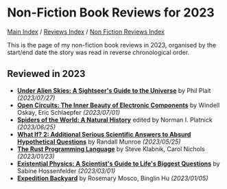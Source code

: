 # Non-Fiction Book Reviews for 2023

[Main Index](../../../README.md) / [Reviews Index](../../README.md) / [Non Fiction Reviews Index](../README.md)

This is the page of my non-fiction book reviews in 2023, organised by the start/end date the story was read in reverse chronological order.

## Reviewed in 2023
- [**Under Alien Skies: A Sightseer's Guide to the Universe**](20230727-UnderAlienSkies.md) by Phil Plait *(2023/07/27)*
- [**Open Circuits: The Inner Beauty of Electronic Components**](20230701-OpenCircuits.md) by Windell Oskay, Eric Schlaepfer *(2023/07/01)*
- [**Spiders of the World: A Natural History**](20230625-SpidersOfTheWorld.md) edited by Norman I. Platnick *(2023/06/25)*
- [**What If? 2: Additional Serious Scientific Answers to Absurd Hypothetical Questions**](20230525-WhatIf2.md) by Randall Munroe *(2023/05/25)*
- [**The Rust Programming Language**](20230123-RustProgrammingLanguage.md) by Steve Klabnik, Carol Nichols *(2023/01/23)*
- [**Existential Physics: A Scientist's Guide to Life's Biggest Questions**](20230301-ExistentialPhysics.md) by Sabine Hossenfelder *(2023/03/01)*
- [**Expedition Backyard**](20230105-ExpeditionBackyard.md) by Rosemary Mosco, Binglin Hu *(2023/01/05)*
